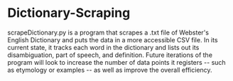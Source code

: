 # Dictionary-Scraping

scrapeDictionary.py is a program that scrapes a .txt file of Webster's English Dictionary and puts the data in a more accessible CSV file. In its current state, it tracks each word in the dictionary and lists out its disambiguation, part of speech, and definition. Future iterations of the program will look to increase the number of data points it registers -- such as etymology or examples -- as well as improve the overall efficiency.